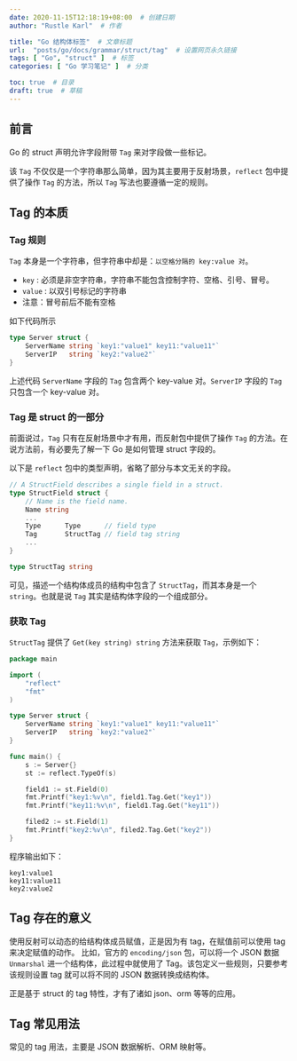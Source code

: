 ```yaml
---
date: 2020-11-15T12:18:19+08:00  # 创建日期
author: "Rustle Karl"  # 作者

title: "Go 结构体标签"  # 文章标题
url:  "posts/go/docs/grammar/struct/tag"  # 设置网页永久链接
tags: [ "Go", "struct" ]  # 标签
categories: [ "Go 学习笔记" ]  # 分类

toc: true  # 目录
draft: true  # 草稿
---
```


## 前言

Go 的 struct 声明允许字段附带 `Tag` 来对字段做一些标记。

该 `Tag` 不仅仅是一个字符串那么简单，因为其主要用于反射场景，`reflect` 包中提供了操作 `Tag` 的方法，所以 `Tag` 写法也要遵循一定的规则。

## Tag 的本质

### Tag 规则

`Tag` 本身是一个字符串，但字符串中却是：` 以空格分隔的 key:value 对 `。

- `key` : 必须是非空字符串，字符串不能包含控制字符、空格、引号、冒号。
- `value` : 以双引号标记的字符串
- 注意：冒号前后不能有空格

如下代码所示

```go
type Server struct {
    ServerName string `key1:"value1" key11:"value11"`
    ServerIP   string `key2:"value2"`
}
```

上述代码 `ServerName` 字段的 `Tag` 包含两个 key-value 对。`ServerIP` 字段的 `Tag` 只包含一个 key-value 对。

### Tag 是 struct 的一部分

前面说过，`Tag` 只有在反射场景中才有用，而反射包中提供了操作 `Tag` 的方法。在说方法前，有必要先了解一下 Go 是如何管理 struct 字段的。

以下是 `reflect` 包中的类型声明，省略了部分与本文无关的字段。

```go
// A StructField describes a single field in a struct.
type StructField struct {
	// Name is the field name.
	Name string
	...
	Type      Type      // field type
	Tag       StructTag // field tag string
	...
}

type StructTag string
```

可见，描述一个结构体成员的结构中包含了 `StructTag`，而其本身是一个 `string`。也就是说 `Tag` 其实是结构体字段的一个组成部分。

### 获取 Tag

`StructTag` 提供了 `Get(key string) string` 方法来获取 `Tag`，示例如下：

```go
package main

import (
    "reflect"
    "fmt"
)

type Server struct {
    ServerName string `key1:"value1" key11:"value11"`
    ServerIP   string `key2:"value2"`
}

func main() {
    s := Server{}
    st := reflect.TypeOf(s)

    field1 := st.Field(0)
    fmt.Printf("key1:%v\n", field1.Tag.Get("key1"))
    fmt.Printf("key11:%v\n", field1.Tag.Get("key11"))

    filed2 := st.Field(1)
    fmt.Printf("key2:%v\n", filed2.Tag.Get("key2"))
}
```

程序输出如下：

```
key1:value1
key11:value11
key2:value2
```

## Tag 存在的意义

使用反射可以动态的给结构体成员赋值，正是因为有 tag，在赋值前可以使用 tag 来决定赋值的动作。
比如，官方的 `encoding/json` 包，可以将一个 JSON 数据 `Unmarshal` 进一个结构体，此过程中就使用了 Tag。该包定义一些规则，只要参考该规则设置 tag 就可以将不同的 JSON 数据转换成结构体。

正是基于 struct 的 tag 特性，才有了诸如 json、orm 等等的应用。

## Tag 常见用法

常见的 tag 用法，主要是 JSON 数据解析、ORM 映射等。

```go

```
